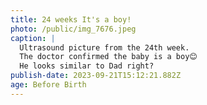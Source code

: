 ```yaml
---
title: 24 weeks It's a boy!
photo: /public/img_7676.jpeg
caption: |
  Ultrasound picture from the 24th week.
  The doctor confirmed the baby is a boy😊
  He looks similar to Dad right?
publish-date: 2023-09-21T15:12:21.882Z
age: Before Birth
---
```

